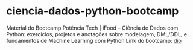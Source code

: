 # ciencia-dados-python-bootcamp
Material do Bootcamp Potência Tech | iFood – Ciência de Dados com Python: exercícios, projetos e anotações sobre modelagem, DML/DDL, e fundamentos de Machine Learning com Python
Link do bootcamp: [dio](https://web.dio.me/track/potencia-tech-powered-ifood-ciencias-de-dados-com-python)
